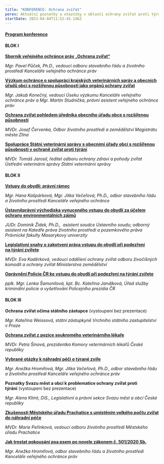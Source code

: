 ```yaml
---
title: "KONFERENCE: Ochrana zvířat"
perex: Aktuální poznatky a otazníky v oblasti ochrany zvířat proti týrání.
startDate: 2023-04-04T11:52:45.146Z
---
```

#### [Program konference](https://www.ochrance.cz/dokument/ochrana_zvirat_proti_tyrani_-_spoluprace_organu_ochrany_zvirat/program_konference_ochrana_zvirat.pdf)

#### BLOK I

**[Sborník veřejného ochránce práv „Ochrana zvířat“](https://www.ochrance.cz/media/sbornik_ochrana_zvirat.pdf)**

*Mgr. Pavel Půček, Ph.D., vedoucí odboru stavebního řádu a životního prostředí Kanceláře veřejného ochránce práv*

**[Výzkum ochránce o spolupráci krajských veterinárních správ a obecních úřadů obcí s rozšířenou působností jako orgánů ochrany zvířat](https://www.ochrance.cz/dokument/ochrana_zvirat_proti_tyrani_-_spoluprace_organu_ochrany_zvirat/konecny_studnicka_-_vyzkum_ochrance_o_spolupraci_krajskych_veterinarnich_sprav_a_obecnich_uradu_obci_s_rozsirenou_pusobnosti_jako_organu_ochrany_zvirat.pdf)**

*Mgr. Jakub Konečný, vedoucí Úseku výzkumu Kanceláře veřejného ochránce práv a Mgr. Martin Studnička, právní asistent veřejného ochránce práv*

**[Ochrana zvířat pohledem úředníka obecního úřadu obce s rozšířenou působností](https://www.ochrance.cz/dokument/ochrana_zvirat_proti_tyrani_-_spoluprace_organu_ochrany_zvirat/cervenka_-_ochrana_zvirat_pohledem_urednika_obecniho_uradu_obce_s_rozsirenou_pusobnosti.pdf)**

*MVDr. Josef Červenka, Odbor životního prostředí a zemědělství Magistrátu města Zlína*

**[Spolupráce Státní veterinární správy s obecními úřady obcí s rozšířenou působností v ochraně zvířat proti týrání](https://www.ochrance.cz/dokument/ochrana_zvirat_proti_tyrani_-_spoluprace_organu_ochrany_zvirat/jarosil_-_spoluprace_statni_veterinarni_spravy_s_obecnimi_urady_obci_s_rozsirenou_pusobnosti_v_ochrane_zvirat_proti_tyrani.pdf)**

*MVDr. Tomáš Jarosil, ředitel odboru ochrany zdraví a pohody zvířat Ústřední veterinární správy Státní veterinární správy*

#### BLOK II

**[Vstupy do obydlí: právní rámec](https://www.ochrance.cz/dokument/ochrana_zvirat_proti_tyrani_-_spoluprace_organu_ochrany_zvirat/kasparkova_vecerova_-_vstupy_do_obydli_pravni_ramec.pdf)**

*Mgr. Hana Kašpárková, Mgr. Jitka Večeřová, Ph.D., odbor stavebního řádu a životního prostředí Kanceláře veřejného ochránce*

**[Ústavněprávní východiska vynuceného vstupu do obydlí za účelem ochrany environmentálních zájmů](https://www.ochrance.cz/dokument/ochrana_zvirat_proti_tyrani_-_spoluprace_organu_ochrany_zvirat/zidek_-_ustavnepravni_vychodiska_vynuceneho_vstupu_do_obydli_za_ucelem_ochrany_environmentalnich_zajmu.pdf)**

*JUDr. Dominik Židek, Ph.D.,  asistent soudce Ústavního soudu; odborný asistent na Katedře práva životního prostředí a pozemkového práva Právnické fakulty Masarykovy univerzity*

**[Legislativní snahy o zakotvení práva vstupu do obydlí při podezření na týrání zvířete](https://www.ochrance.cz/dokument/ochrana_zvirat_proti_tyrani_-_spoluprace_organu_ochrany_zvirat/kaderkova_-_legislativni_snahy_o_zakotveni_prava_vstupu_do_obydli_pri_podezreni_na_tyrani_zvirete.pdf)**

*MVDr. Eva Kaděrková, vedoucí oddělení ochrany zvířat odboru živočišných komodit a ochrany zvířat Ministerstva zemědělství*

**[Oprávnění Policie ČR ke vstupu do obydlí při podezření na týrání zvířete](https://www.ochrance.cz/dokument/ochrana_zvirat_proti_tyrani_-_spoluprace_organu_ochrany_zvirat/samonilova_jandikova_-_ek_v_cr_-_opravneni_pcr_ke_vstupu_do_obydli_-_tyrani_zvirat.pdf)**

*pplk. Mgr. Lenka Šamonilová, kpt. Bc. Kateřina Jandíková, Úřad služby kriminální policie a vyšetřování Policejního prezidia ČR*



#### BLOK III

**Ochrana zvířat očima státního zástupce** (vystoupení bez prezentace)

*Mgr. Kateřina Weissová, státní zástupkyně Vrchního státního zastupitelství v Praze*

**[Ochrana zvířat z pozice soukromého veterinárního lékaře](https://www.ochrance.cz/dokument/ochrana_zvirat_proti_tyrani_-_spoluprace_organu_ochrany_zvirat/sinova_-_ochrana_zvirat_z_pozice_soukromeho_veterinarniho_lekare.pdf)**

*MVDr. Petra Šinová, prezidentka Komory veterinárních lékařů České republiky*

**[Vybrané otázky k náhradní péči o týrané zvíře](https://www.ochrance.cz/dokument/ochrana_zvirat_proti_tyrani_-_spoluprace_organu_ochrany_zvirat/vecerova_hromirova_-_vybrane_otazky_k_nahradni_peci_o_tyrane_zvire.pdf)**

*Mgr. Anežka Hromířová, Mgr. Jitka Večeřová, Ph.D., odbor stavebního řádu a životního prostředí Kanceláře veřejného ochránce práv*

**Poznatky Svazu měst a obcí k problematice ochrany zvířat proti týrání** (vystoupení bez prezentace)

*Mgr. Alena Klimt, DiS., Legislativní a právní sekce Svazu měst a obcí České republiky*

**[Zkušenosti Městského úřadu Prachatice s umístěním velkého počtu zvířat do náhradní péče](https://www.ochrance.cz/dokument/ochrana_zvirat_proti_tyrani_-_spoluprace_organu_ochrany_zvirat/perinkova_-_zkusenosti_mestskeho_uradu_prachatice_s_umistenim_velkeho_poctu_zvirat_do_nahradni_pece.pdf)**

*MVDr. Marie Peřinková, vedoucí odboru životního prostředí Městského úřadu Prachatice*

**[Jak trestat pokousání psa psem po novele zákonem č. 501/2020 Sb.](https://www.ochrance.cz/dokument/ochrana_zvirat_proti_tyrani_-_spoluprace_organu_ochrany_zvirat/hromirova_-_jak_trestat_pokousani_psa_psem_po_novele_zakonem.pdf)**

*Mgr. Anežka Hromířová, odbor stavebního řádu a životního prostředí Kanceláře veřejného ochránce práv*